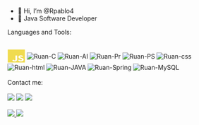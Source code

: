 - 👋 Hi, I’m @Rpablo4
- 👾 Java Software Developer

Languages and Tools:
<div style="display: inline_block"><br>
  <img align="center" alt="Ruan-Js" height="30" width="40" src="https://raw.githubusercontent.com/devicons/devicon/master/icons/javascript/javascript-plain.svg">
  <img align="center" alt="Ruan-C" height="30" width="40" src="https://cdn.jsdelivr.net/gh/devicons/devicon/icons/c/c-original.svg"">
  <img align="center" alt="Ruan-AI" height="30" width="40" src="https://cdn.jsdelivr.net/gh/devicons/devicon/icons/illustrator/illustrator-line.svg">
  <img align="center" alt="Ruan-Pr" height="30" width="40" src="https://cdn.jsdelivr.net/gh/devicons/devicon/icons/premierepro/premierepro-original.svg">
  <img align="center" alt="Ruan-PS" height="30" width="40" src="https://cdn.jsdelivr.net/gh/devicons/devicon/icons/photoshop/photoshop-plain.svg">
  <img align="center" alt="Ruan-css" height="30" width="40" src="https://cdn.jsdelivr.net/gh/devicons/devicon/icons/css3/css3-original.svg">
  <img align="center" alt="Ruan-html" height="30" width="40" src="https://cdn.jsdelivr.net/gh/devicons/devicon/icons/html5/html5-plain.svg">
  <img align="center" alt="Ruan-JAVA" height="30" width="40" src="https://cdn.jsdelivr.net/gh/devicons/devicon/icons/java/java-original.svg")">    
  <img align="center" alt="Ruan-Spring" height="30" width="40" src="https://cdn.jsdelivr.net/gh/devicons/devicon/icons/spring/spring-original.svg")">
  <img align="center" alt="Ruan-MySQL" height="30" width="40" src="https://cdn.jsdelivr.net/gh/devicons/devicon/icons/mysql/mysql-plain.svg")">
</div>
<br>
Contact me: 
<div> 
<br>
  <a href="https://instagram.com/rpablo_4/" target="_blank"><img src="https://img.shields.io/badge/-Instagram-%23E4405F?style=for-the-badge&logo=instagram&logoColor=white" target="_blank"></a>
  <a href = "mailto:222ruanpablo@gmail.com"><img src="https://img.shields.io/badge/-Gmail-%23333?style=for-the-badge&logo=gmail&logoColor=white" target="_blank"></a>
  <a href="https://www.linkedin.com/in/ruan-pablo-38533520b/" target="_blank"><img src="https://img.shields.io/badge/-LinkedIn-%230077B5?style=for-the-badge&logo=linkedin&logoColor=white" target="_blank"></a>  
</div>

<br>
<div>
    <a href="https://github.com/rpablo4">
    <img height="140em" src="https://github-readme-stats.vercel.app/api?username=rpablo4&show_icons=true&theme=dark&include_all_commits=true&count_private=true"/>
 <img height="140em" src="https://github-readme-stats.vercel.app/api/top-langs/?username=rpablo4&layout=compact&langs_count=7&theme=dark"/>
</div>
                                                                                                                                          
 ##
 
